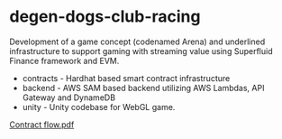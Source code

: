 # degen-dogs-club-racing

Development of a game concept (codenamed Arena) and underlined infrastructure to support gaming with streaming value using Superfluid Finance framework and EVM.

* contracts - Hardhat based smart contract infrastructure
* backend - AWS SAM based backend utilizing AWS Lambdas, API Gateway and DynameDB
* unity - Unity codebase for WebGL game.

[Contract flow.pdf](https://github.com/abstractpoint/degen-dogs-club-racing/files/10677866/Contract.flow.pdf)
